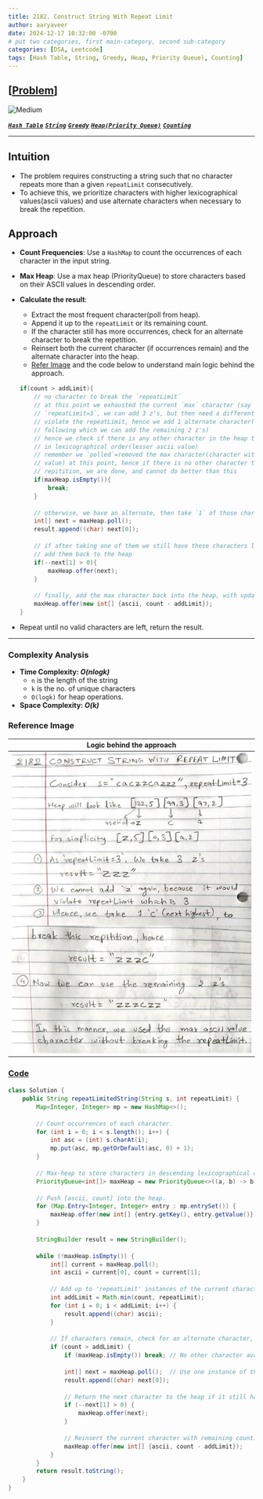 ```yaml
---
title: 2182. Construct String With Repeat Limit
author: aaryaveer
date: 2024-12-17 10:32:00 -0700
# put two categories, first main-category, second sub-category
categories: [DSA, Leetcode]
tags: [Hash Table, String, Greedy, Heap, Priority Queue), Counting]
---
```



## [[Problem](https://leetcode.com/problems/construct-string-with-repeat-limit/description/)]

<!-- ![Easy](https://img.shields.io/badge/Easy-green?style=for-the-badge)  -->
![Medium](https://img.shields.io/badge/Medium-yellow?style=for-the-badge)  
<!-- ![Hard](https://img.shields.io/badge/Hard-red?style=for-the-badge) -->

[**_`Hash Table`_**](https://akr2803.github.io/tags/hash-table/) [**_`String`_**](https://akr2803.github.io/tags/string/) [**_`Greedy`_**](https://akr2803.github.io/tags/greedy/) [**_`Heap(Priority Queue)`_**](https://akr2803.github.io/tags/heap/) [**_`Counting`_**](https://akr2803.github.io/tags/counting/)

---

## Intuition
- The problem requires constructing a string such that no character repeats more than a given `repeatLimit` consecutively. 
- To achieve this, we prioritize characters with higher lexicographical values(ascii values) and use alternate characters when necessary to break the repetition.

## Approach
- **Count Frequencies**: Use a `HashMap` to count the occurrences of each character in the input string.
- **Max Heap**: Use a max heap (PriorityQueue) to store characters based on their ASCII values in descending order.
- **Calculate the result**:
   - Extract the most frequent character(poll from heap).
   - Append it up to the `repeatLimit` or its remaining count.
   - If the character still has more occurrences, check for an alternate character to break the repetition.
   - Reinsert both the current character (if occurrences remain) and the alternate character into the heap.
   - [Refer Image](https://akr2803.github.io/posts/construct-string-with-repeat-limit/#reference-image) and the code below to understand main logic behind the approach.

    ```java
    if(count > addLimit){
        // no character to break the `repeatLimit`
        // at this point we exhausted the current `max` character (say we had 5 z's and 
        // `repeatLimit=3`, we can add 3 z's, but then need a different character to not 
        // violate the repeatLimit, hence we add 1 alternate character(next highest in the order) 
        // following which we can add the remaining 2 z's)
        // hence we check if there is any other character in the heap that comes after `z`
        // in lexicographical order(lesser ascii value)
        // remember we `polled`=removed the max character(character with highest ascii 
        // value) at this point, hence if there is no other character to break the 
        // repitition, we are done, and cannot do better than this
        if(maxHeap.isEmpty()){
            break;
        }

        // otherwise, we have an alternate, then take `1` of those characters
        int[] next = maxHeap.poll();
        result.append((char) next[0]);

        // if after taking one of them we still have these characters left, 
        // add them back to the heap
        if(--next[1] > 0){
            maxHeap.offer(next);
        }

        // finally, add the max character back into the heap, with updated count
        maxHeap.offer(new int[] {ascii, count - addLimit});
    }
    ```

- Repeat until no valid characters are left, return the result.

___

### Complexity Analysis
- **Time Complexity: _O(nlogk)_** 
    - `n` is the length of the string
    - `k` is the no. of unique characters
    - `O(logk)` for heap operations.
- **Space Complexity: _O(k)_**

### Reference Image

| Logic behind the approach                                             | 
|--------------------------------------------------------------------------------------| 
| <img src="../assets/img/leetcode/12-17-2024-construct-string-with-repeat-limit-01.jpg" width=500 alt="construct-string-with-repeat-limit"/> |


### [Code](https://github.com/AKR-2803/DSA-Declassified/blob/main/POTD-Leetcode/December/code/ConstructStringWithRepeatLimit.java)

```java
class Solution {
    public String repeatLimitedString(String s, int repeatLimit) {
        Map<Integer, Integer> mp = new HashMap<>();

        // Count occurrences of each character.
        for (int i = 0; i < s.length(); i++) {
            int asc = (int) s.charAt(i);
            mp.put(asc, mp.getOrDefault(asc, 0) + 1);
        }

        // Max-heap to store characters in descending lexicographical order.
        PriorityQueue<int[]> maxHeap = new PriorityQueue<>((a, b) -> b[0] - a[0]);

        // Push [ascii, count] into the heap.
        for (Map.Entry<Integer, Integer> entry : mp.entrySet()) {
            maxHeap.offer(new int[] {entry.getKey(), entry.getValue()});
        }

        StringBuilder result = new StringBuilder();

        while (!maxHeap.isEmpty()) {
            int[] current = maxHeap.poll();
            int ascii = current[0], count = current[1];

            // Add up to 'repeatLimit' instances of the current character.
            int addLimit = Math.min(count, repeatLimit);
            for (int i = 0; i < addLimit; i++) {
                result.append((char) ascii);
            }

            // If characters remain, check for an alternate character, to not violate the `repeatLimit`
            if (count > addLimit) {
                if (maxHeap.isEmpty()) break; // No other character available.

                int[] next = maxHeap.poll();  // Use one instance of the next character.
                result.append((char) next[0]);
                
                // Return the next character to the heap if it still has occurrences.
                if (--next[1] > 0) {
                    maxHeap.offer(next);
                }

                // Reinsert the current character with remaining count.
                maxHeap.offer(new int[] {ascii, count - addLimit});
            }
        }
        return result.toString();
    }
}
```